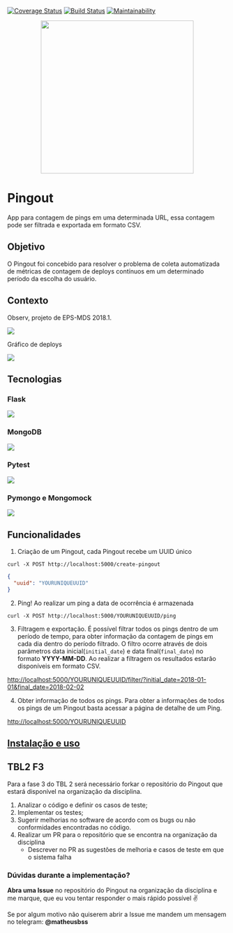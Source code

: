 [![Coverage Status](https://coveralls.io/repos/github/verival-grupo2/pingout/badge.svg)](https://coveralls.io/github/verival-grupo2/pingout)
[![Build Status](https://travis-ci.com/verival-grupo2/pingout.svg?branch=master)](https://travis-ci.com/verival-grupo2/pingout)
[![Maintainability](https://api.codeclimate.com/v1/badges/dcb12a060ff01332c097/maintainability)](https://codeclimate.com/github/verival-grupo2/pingout/maintainability)

<p align="center"><img src="https://user-images.githubusercontent.com/14370340/42978617-5260c1b2-8ba4-11e8-932b-89fe566cd730.png" width="350px"></p>

# Pingout 
App para contagem de pings em uma determinada URL, essa contagem pode ser filtrada e exportada em formato CSV. 

## Objetivo
O Pingout foi concebido para resolver o problema de coleta automatizada de métricas de contagem de deploys contínuos em um determinado período da escolha do usuário.

## Contexto

Observ, projeto de EPS-MDS 2018.1.

![](https://raw.githubusercontent.com/fga-eps-mds/2018.1-TropicalHazards-BI/development/docs/project_artefacts/pipeline_devops/pipeline_DevOps.png)

Gráfico de deploys

![](https://user-images.githubusercontent.com/14370340/46961019-36dd6f00-d076-11e8-8339-723b3b344eba.png)

## Tecnologias

### Flask
![](https://mherman.org/presentations/flask-kubernetes/images/flask-logo.png)

### MongoDB
![](https://zdnet3.cbsistatic.com/hub/i/r/2018/02/16/8abdb3e1-47bc-446e-9871-c4e11a46f680/resize/370xauto/8a68280fd20eebfa7789cdaa6fb5eff1/mongo-db-logo.png)

### Pytest
![](https://cdn-images-1.medium.com/max/1600/1*qmz2bNVJ64273TA4TbFxZw.png)

### Pymongo e Mongomock 
![](https://sahilsehwag.files.wordpress.com/2017/10/mongopython.png?w=300&#038;h=300&#038;crop=1)

## Funcionalidades

1. Criação de um Pingout, cada Pingout recebe um UUID único
```
curl -X POST http://localhost:5000/create-pingout 
```
```json
{
  "uuid": "YOURUNIQUEUUID"
}
```

2. Ping! Ao realizar um ping a data de ocorrência é armazenada
```
curl -X POST http://localhost:5000/YOURUNIQUEUUID/ping 
```

3. Filtragem e exportação. É possível filtrar todos os pings dentro de um período de tempo, para obter informação da contagem de pings em cada dia dentro do período filtrado. O filtro ocorre através de dois parâmetros data inicial(`initial_date`) e data final(`final_date`) no formato **YYYY-MM-DD**. Ao realizar a filtragem os resultados estarão disponíveis em formato CSV.

[http://localhost:5000/YOURUNIQUEUUID/filter/?initial_date=2018-01-01&final_date=2018-02-02]()

4. Obter informação de todos os pings. Para obter a informações de todos os pings de um Pingout basta acessar a página de detalhe de um Ping.

[http://localhost:5000/YOURUNIQUEUUID]()

## [Instalação e uso](installation_usage.md)

## TBL2 F3

Para a fase 3 do TBL 2 será necessário forkar o repositório do Pingout que estará disponível na organização da disciplina.

1. Analizar o código e definir os casos de teste;
2. Implementar os testes;
3. Sugerir melhorias no software de acordo com os bugs ou não conformidades encontradas no código.
4. Realizar um PR para o repositório que se encontra na organização da disciplina
    - Descrever no PR as sugestões de melhoria e casos de teste em que o sistema falha

### Dúvidas durante a implementação?
**Abra uma Issue** no repositório do Pingout na organização da disciplina e me marque, que eu vou tentar responder o mais rápido possível :v:

Se por algum motivo não quiserem abrir a Issue me mandem um mensagem no telegram: **@matheusbss**
